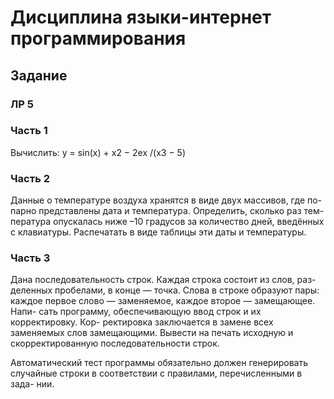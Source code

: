 # Дисциплина языки-интернет программирования
## Задание

### ЛР 5
### Часть 1

Вычислить: y = sin(x) + x2 − 2ex /(x3 − 5)

### Часть 2

Данные о температуре воздуха хранятся в виде двух массивов, где по-
парно представлены дата и температура. Определить, сколько раз тем-
пература опускалась ниже –10 градусов за количество дней, введённых
с клавиатуры. Распечатать в виде таблицы эти даты и температуры.

### Часть 3

Дана последовательность строк. Каждая строка состоит из слов, раз-
деленных пробелами, в конце — точка. Слова в строке образуют пары:
каждое первое слово — заменяемое, каждое второе — замещающее. Напи-
сать программу, обеспечивающую ввод строк и их корректировку. Кор-
ректировка заключается в замене всех заменяемых слов замещающими.
Вывести на печать исходную и скорректированную последовательности
строк.

Автоматический тест программы обязательно должен генерировать
случайные строки в соответствии с правилами, перечисленными в зада-
нии.
